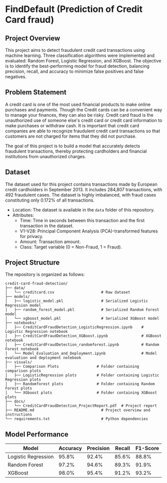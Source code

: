 # FindDefault (Prediction of Credit Card fraud) 

## Project Overview
This project aims to detect fraudulent credit card transactions using machine learning. Three classification algorithms were implemented and evaluated: Random Forest, Logistic Regression, and XGBoost. The objective is to identify the best-performing model for fraud detection, balancing precision, recall, and accuracy to minimize false positives and false negatives.

## Problem Statement
A credit card is one of the most used financial products to make online purchases and 
payments. Though the Credit cards can be a convenient way to manage your finances, they can 
also be risky. Credit card fraud is the unauthorized use of someone else's credit card or credit 
card information to make purchases or withdraw cash. 
It is important that credit card companies are able to recognize fraudulent credit card 
transactions so that customers are not charged for items that they did not purchase.  

The goal of this project is to build a model that accurately detects fraudulent transactions, thereby protecting cardholders and financial institutions from unauthorized charges.

## Dataset
The dataset used for this project contains transactions made by European credit cardholders in September 2013. It includes 284,807 transactions, with 492 fraudulent cases. The dataset is highly imbalanced, with fraud cases constituting only 0.172% of all transactions.

- Location: The dataset is available in the `data` folder of this repository.
- Attributes:
  - Time: Time in seconds between this transaction and the first transaction in the dataset.
  - V1-V28: Principal Component Analysis (PCA)-transformed features for privacy.
  - Amount: Transaction amount.
  - Class: Target variable (0 = Non-Fraud, 1 = Fraud).

## Project Structure
The repository is organized as follows:

```
credit-card-fraud-detection/
├── data/
│   └── creditcard.csv                     # Raw dataset
├── models/
│   ├── logistic_model.pkl                 # Serialized Logistic Regression model
│   ├── random_forest_model.pkl            # Serialized Random Forest model
│   └── xgboost_model.pkl                  # Serialized XGBoost model
├── notebooks/
│   ├── CreditCardFraudDetection_LogisticRegression.ipynb    # Logistic Regression notebook
│   ├── CreditCardFraudDetection_XGBoost.ipynb               # XGBoost notebook
│   ├── CreditCardFraudDetection_randomforest.ipynb          # Random Forest notebook
│   └── Model_Evaluation_and_Deployment.ipynb                # Model evaluation and deployment notebook
├── visuals/
│   ├── Comparison Plots                 # Folder containing comparison plots
│   ├── LogisticRegression plots         # Folder containing Logistic Regression plots
│   ├── Randomforest plots               # Folder containing Random Forest plots
│   └── XGboost plots                    # Folder containing XGBoost plots
├── docs/
│   └── CreditCardFraudDetection_ProjectReport.pdf  # Project report
├── README.md                              # Project overview and instructions
└── requirements.txt                       # Python dependencies

```

## Model Performance
| Model              | Accuracy | Precision | Recall | F1-Score |
|---------------------|----------|-----------|--------|----------|
| Logistic Regression | 95.8%    | 92.4%     | 85.6%  | 88.8%    |
| Random Forest       | 97.2%    | 94.6%     | 89.3%  | 91.9%    |
| XGBoost             | 98.0%    | 95.4%     | 91.2%  | 93.2%    |
